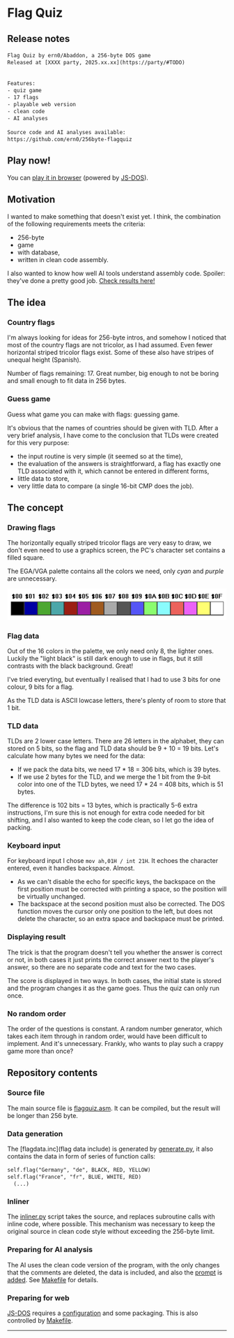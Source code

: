 # Flag Quiz

## Release notes

```
Flag Quiz by ern0/Abaddon, a 256-byte DOS game
Released at [XXXX party, 2025.xx.xx](https://party/#TODO)


Features:
- quiz game
- 17 flags
- playable web version
- clean code
- AI analyses

Source code and AI analyses available:
https://github.com/ern0/256byte-flagquiz
```

## Play now!

You can [play it in browser](https://linkbroker.hu/stuff/flagquiz/) (powered by [JS-DOS](https://js-dos.com/)).

## Motivation

I wanted to make something that doesn't exist yet.
I think, the combination of the following requirements
meets the criteria:

- 256-byte
- game
- with database,
- written in clean code assembly.

I also wanted to know how well AI tools understand assembly code. Spoiler: they've done a pretty good job. [Check results here!](ai/README.md)

## The idea

### Country flags

I'm always looking for ideas for 256-byte intros,
and somehow I noticed that
most of the country flags are not tricolor,
as I had assumed.
Even fewer horizontal striped tricolor flags exist.
Some of these also have stripes of unequal height (Spanish).

Number of flags remaining: 17.
Great number,
big enough to not be boring and
small enough to fit data in 256 bytes.

### Guess game

Guess what game you can make with flags: guessing game.

It's obvious that
the names of countries should be given with TLD.
After a very brief analysis,
I have come to the conclusion that
TLDs were created for this very purpose:

- the input routine is very simple (it seemed so at the time),
- the evaluation of the answers is straightforward,
  a flag has exactly one TLD associated with it,
  which cannot be entered in different forms,
- little data to store,
- very little data to compare (a single 16-bit CMP does the job).

## The concept

### Drawing flags

The horizontally equally striped tricolor flags are very easy to draw,
we don't even need to use a graphics screen,
the PC's character set contains a filled square.

The EGA/VGA palette contains all the colors we need,
only _cyan_ and _purple_ are unnecessary.

![palette](palette.png)

### Flag data

Out of the 16 colors in the palette,
we only need only 8, the lighter ones.
Luckily the "light black" is still dark enough to use in flags,
but it still contrasts with the black background.
Great!

I've tried everyting, but eventually I realised that
I had to use 3 bits for one colour,
9 bits for a flag.

As the TLD data is ASCII lowcase letters,
there's plenty of room to store that 1 bit.

### TLD data

TLDs are 2 lower case letters.
There are 26 letters in the alphabet,
they can stored on 5 bits,
so the flag and TLD data should be 9 + 10 = 19 bits.
Let's calculate how many bytes we need for the data:

- If we pack the data bits,
  we need 17 * 18 = 306 bits,
  which is 39 bytes.
- If we use 2 bytes for the TLD,
  and we merge the 1 bit from the 9-bit color
  into one of the TLD bytes,
  we need 17 * 24 = 408 bits,
  which is 51 bytes.

The difference is 102 bits = 13 bytes,
which is practically 5-6 extra instructions,
I'm sure this is not enough for
extra code needed for bit shifting,
and I also wanted to keep the code clean,
so I let go the idea of packing.

### Keyboard input

For keyboard input I chose
`mov ah,01H / int 21H`.
It echoes the character entered,
even it handles backspace. Almost.

- As we can't disable the echo for specific keys,
the backspace on the first position
must be corrected with printing a space,
so the position will be virtually unchanged.
- The backspace at the second position
must also be corrected. The DOS function
moves the cursor only one position to the left,
but does not delete the character,
so an extra space and backspace must be printed.

### Displaying result

The trick is that
the program doesn't tell you whether
the answer is correct or not,
in both cases it just prints the correct answer
next to the player's answer,
so there are no separate code and text
for the two cases.

The score is displayed in two ways.
In both cases, the initial state is stored and
the program changes it as the game goes.
Thus the quiz can only run once.

### No random order

The order of the questions is constant.
A random number generator,
which takes each item through in random order,
would have been difficult to implement.
And it's unnecessary.
Frankly,
who wants to play such a crappy game
more than once?

## Repository contents

### Source file

The main source file is [flagquiz.asm](flagquiz.asm).
It can be compiled,
but the result will be longer than 256 byte.

### Data generation

The [flagdata.inc](flag data include) is
generated by [generate.py](generate.py),
it also contains the data
in form of series of function calls:

```
self.flag("Germany", "de", BLACK, RED, YELLOW)
self.flag("France", "fr", BLUE, WHITE, RED)
  (...)
```

### Inliner

The [inliner.py](inliner.py) script takes the source,
and replaces subroutine calls with inline code,
where possible.
This mechanism was necessary to
keep the original source in clean code style
without exceeding the 256-byte limit.

### Preparing for AI analysis

The AI uses the clean code version of the program,
with the only changes that the comments are deleted,
the data is included, and also the
[prompt](ai/prompt-base.txt) is
[added](ai/prompt-full.txt).
See [Makefile](Makefile) for details.

### Preparing for web

[JS-DOS](https://js-dos.com/) requires
a [configuration](web/dosbox.conf) and
some packaging.
This is also controlled by [Makefile](Makefile).

---
